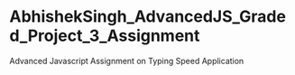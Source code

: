# AbhishekSingh_AdvancedJS_Graded_Project_3_Assignment
Advanced Javascript Assignment on Typing Speed Application
